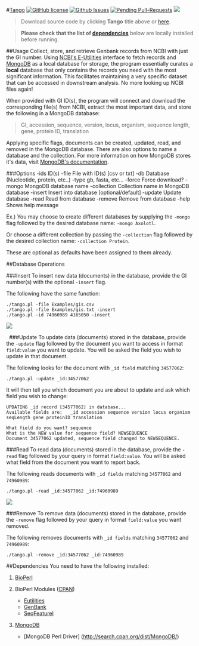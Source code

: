 #[Tango](https://github.com/bretonics/tango/zipball/master)
[![GitHub license](https://img.shields.io/badge/License-GPL2-blue.svg)](http://www.gnu.org/licenses/gpl-2.0.html)
[![Github Issues](http://githubbadges.herokuapp.com/bretonics/scripter/issues.svg)](https://github.com/bretonics/scripter/issues)
[![Pending Pull-Requests](http://githubbadges.herokuapp.com/bretonics/scripter/pulls.svg)](https://github.com/bretonics/scripter/pulls)
![](https://reposs.herokuapp.com/?path=bretonics/scripter&color=orange)

>Download source code by clicking **Tango** title above or [here](https://github.com/bretonics/tango/zipball/master). 

>**Please check that the list of [dependencies](#dependencies)** below are locally installed before running.



##Usage
Collect, store, and retrieve Genbank records from NCBI with just the GI number. Using [NCBI's E-Utilities](http://www.ncbi.nlm.nih.gov/books/NBK25497/) interface to fetch records and [MongoDB](https://www.mongodb.org/) as a local database for storage, the program essentially curates a **local** database that only contains the records you need with the most significant information. This facilitates maintaining a very specific dataset that can be accessed in downstream analysis. No more looking up NCBI files again!

When provided with GI ID(s), the program will connect and download the corresponding file(s) from NCBI, extract the most important data, and store the following in a MongoDB database: 
>GI, accession, sequence, version, locus, organism, sequence length, gene, protein ID, translation

Applying specific flags, documents can be created, updated, read, and removed in the MongoDB database. There are also options to name a database and the collection. For more information on how MongoDB stores it's data, visit [MongoDB's documentation](http://docs.mongodb.org/manual/core/crud-introduction/).

###Options
    -ids            ID(s)
    -file           File with ID(s) [csv or txt]
    -db             Database (Nucleotide, protein, etc..)
    -type           gb, fasta, etc...
    -force          Force download?
    -mongo          MongoDB database name
    -collection     Collection name in MongoDB database
    -insert         Insert into database [optional/default]
    -update         Update database
    -read           Read from database
    -remove         Remove from database
    -help           Shows help message 

Ex.) You may choose to create different databases by supplying the `-mongo` flag followed by the desired database name: `-mongo Axolotl`. 

Or choose a different collection by passing the `-collection` flag followed by the desired collection name: `-collection Protein`.

These are optional as defaults have been assigned to them already.


##Database Operations


###Insert
To insert new data (documents) in the database, provide the GI number(s) with the optional `-insert` flag. 

The following have the same function:

	./tango.pl -file Examples/gis.csv	
	./tango.pl -file Examples/gis.txt -insert 
	./tango.pl -id 74960989 4165050 -insert

![](http://andresbreton.com/downloads/insertExample.png)

&nbsp;
###Update
To update data (documents) stored in the database, provide the `-update` flag followed by the document you want to access in format `field:value` you want to update. You will be asked the field you wish to update in that document.

The following looks for the document with `_id field` matching `34577062`:

	./tango.pl -update _id:34577062
	
It will then tell you which document you are about to update and ask which field you wish to change:

	UPDATING _id record [34577062] in database...
	Available fields are:	_id accession sequence version locus organism seqLength gene proteinID translation

	What field do you want? sequence
	What is the NEW value for sequence field? NEWSEQUENCE
	Document 34577062 updated, sequence field changed to NEWSEQUENCE.


###Read
To read data (documents) stored in the database, provide the `-read` flag followed by your query in format `field:value`. You will be asked what field from the document you want to report back.

The following reads documents with `_id fields` matching `34577062` and `74960989`:

	./tango.pl -read _id:34577062 _id:74960989

![](http://andresbreton.com/downloads/readExample.png)


###Remove
To remove data (documents) stored in the database, provide the `-remove` flag followed by your query in format `field:value` you want removed.

The following removes documents with `_id fields` matching `34577062` and `74960989`:

	./tango.pl -remove _id:34577062 _id:74960989



##Dependencies
<a name="dependencies"></a> 
You need to have the following installed:

1. [BioPerl](http://www.bioperl.org/wiki/Main_Page)

2. BioPerl Modules ([CPAN](http://www.cpan.org))
	* [Eutilities](http://www.bioperl.org/wiki/Module:Bio::DB::EUtilities)
	* [GenBank](http://www.bioperl.org/wiki/Module:Bio::DB::GenBank)
	* [SeqFeatureI](http://www.bioperl.org/wiki/Module:Bio::SeqFeatureI)

3. [MongoDB](https://www.mongodb.org/downloads) 
	* [MongoDB Perl Driver] (http://search.cpan.org/dist/MongoDB/)